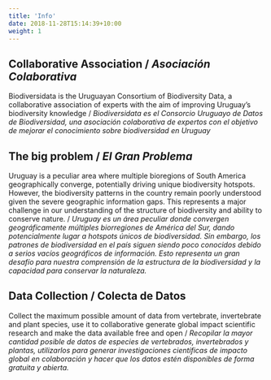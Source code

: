 ```yaml
---
title: 'Info'
date: 2018-11-28T15:14:39+10:00
weight: 1
---
```


## Collaborative Association / *Asociación Colaborativa*

Biodiversidata is the Uruguayan Consortium of Biodiversity Data, a collaborative association of experts with the aim of improving Uruguay’s biodiversity knowledge / *Biodiversidata es el Consorcio Uruguayo de Datos de Biodiversidad, una asociación colaborativa de expertos con el objetivo de mejorar el conocimiento sobre biodiversidad en Uruguay*


## The big problem / *El Gran Problema*

Uruguay is a peculiar area where multiple bioregions of South America geographically converge, potentially driving unique biodiversity hotspots. However, the biodiversity patterns in the country remain poorly understood given the severe geographic information gaps. This represents a major challenge in our understanding of the structure of biodiversity and ability to conserve nature. / *Uruguay es un área peculiar donde convergen geográficamente múltiples biorregiones de América del Sur, dando potencialmente lugar a hotspots únicos de biodiversidad. Sin embargo, los patrones de biodiversidad en el país siguen siendo poco conocidos debido a serios vacíos geográficos de información. Esto representa un gran desafío para nuestra comprensión de la estructura de la biodiversidad y la capacidad para conservar la naturaleza.*

## Data Collection / Colecta de Datos

Collect the maximum possible amount of data from vertebrate, invertebrate and plant species, use it to collaborative generate global impact scientific research and make the data available free and open / *Recopilar la mayor cantidad posible de datos de especies de vertebrados, invertebrados y plantas, utilizarlos para generar investigaciones científicas de impacto global en colaboración y hacer que los datos estén disponibles de forma gratuita y abierta.*

